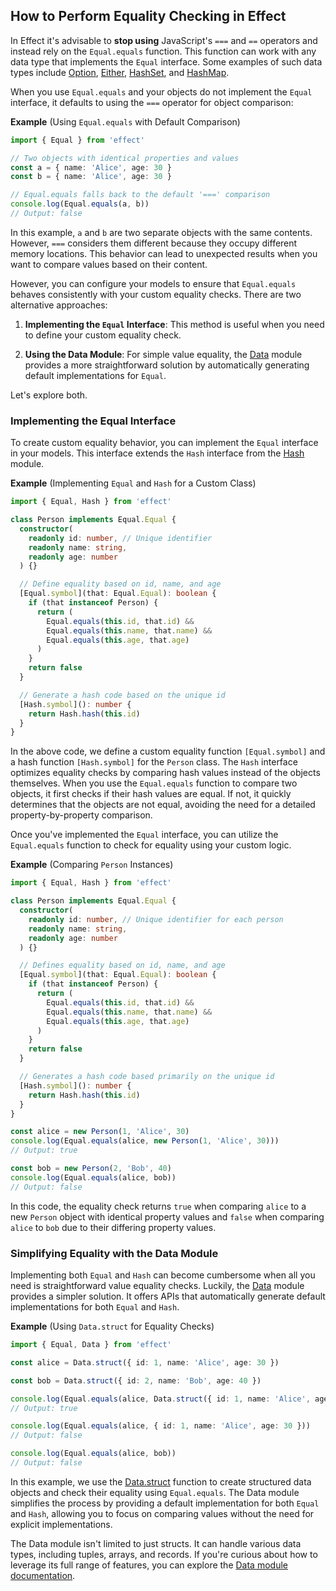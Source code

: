 ## How to Perform Equality Checking in Effect

In Effect it's advisable to **stop using** JavaScript's `===` and `==` operators and instead rely on the `Equal.equals` function.
This function can work with any data type that implements the `Equal` interface.
Some examples of such data types include [Option](/docs/data-types/option/), [Either](/docs/data-types/either/), [HashSet](https://effect-ts.github.io/effect/effect/HashSet.ts.html), and [HashMap](https://effect-ts.github.io/effect/effect/HashMap.ts.html).

When you use `Equal.equals` and your objects do not implement the `Equal` interface, it defaults to using the `===` operator for object comparison:

**Example** (Using `Equal.equals` with Default Comparison)

```ts twoslash
import { Equal } from 'effect'

// Two objects with identical properties and values
const a = { name: 'Alice', age: 30 }
const b = { name: 'Alice', age: 30 }

// Equal.equals falls back to the default '===' comparison
console.log(Equal.equals(a, b))
// Output: false
```

In this example, `a` and `b` are two separate objects with the same contents. However, `===` considers them different because they occupy different memory locations. This behavior can lead to unexpected results when you want to compare values based on their content.

However, you can configure your models to ensure that `Equal.equals` behaves consistently with your custom equality checks. There are two alternative approaches:

1. **Implementing the `Equal` Interface**: This method is useful when you need to define your custom equality check.

2. **Using the Data Module**: For simple value equality, the [Data](/docs/data-types/data/) module provides a more straightforward solution by automatically generating default implementations for `Equal`.

Let's explore both.

### Implementing the Equal Interface

To create custom equality behavior, you can implement the `Equal` interface in your models. This interface extends the `Hash` interface from the [Hash](/docs/trait/hash/) module.

**Example** (Implementing `Equal` and `Hash` for a Custom Class)

```ts twoslash
import { Equal, Hash } from 'effect'

class Person implements Equal.Equal {
  constructor(
    readonly id: number, // Unique identifier
    readonly name: string,
    readonly age: number
  ) {}

  // Define equality based on id, name, and age
  [Equal.symbol](that: Equal.Equal): boolean {
    if (that instanceof Person) {
      return (
        Equal.equals(this.id, that.id) &&
        Equal.equals(this.name, that.name) &&
        Equal.equals(this.age, that.age)
      )
    }
    return false
  }

  // Generate a hash code based on the unique id
  [Hash.symbol](): number {
    return Hash.hash(this.id)
  }
}
```

In the above code, we define a custom equality function `[Equal.symbol]` and a hash function `[Hash.symbol]` for the `Person` class. The `Hash` interface optimizes equality checks by comparing hash values instead of the objects themselves. When you use the `Equal.equals` function to compare two objects, it first checks if their hash values are equal. If not, it quickly determines that the objects are not equal, avoiding the need for a detailed property-by-property comparison.

Once you've implemented the `Equal` interface, you can utilize the `Equal.equals` function to check for equality using your custom logic.

**Example** (Comparing `Person` Instances)

```ts twoslash collapse={3-26}
import { Equal, Hash } from 'effect'

class Person implements Equal.Equal {
  constructor(
    readonly id: number, // Unique identifier for each person
    readonly name: string,
    readonly age: number
  ) {}

  // Defines equality based on id, name, and age
  [Equal.symbol](that: Equal.Equal): boolean {
    if (that instanceof Person) {
      return (
        Equal.equals(this.id, that.id) &&
        Equal.equals(this.name, that.name) &&
        Equal.equals(this.age, that.age)
      )
    }
    return false
  }

  // Generates a hash code based primarily on the unique id
  [Hash.symbol](): number {
    return Hash.hash(this.id)
  }
}

const alice = new Person(1, 'Alice', 30)
console.log(Equal.equals(alice, new Person(1, 'Alice', 30)))
// Output: true

const bob = new Person(2, 'Bob', 40)
console.log(Equal.equals(alice, bob))
// Output: false
```

In this code, the equality check returns `true` when comparing `alice` to a new `Person` object with identical property values and `false` when comparing `alice` to `bob` due to their differing property values.

### Simplifying Equality with the Data Module

Implementing both `Equal` and `Hash` can become cumbersome when all you need is straightforward value equality checks. Luckily, the [Data](/docs/data-types/data/) module provides a simpler solution. It offers APIs that automatically generate default implementations for both `Equal` and `Hash`.

**Example** (Using `Data.struct` for Equality Checks)

```ts twoslash
import { Equal, Data } from 'effect'

const alice = Data.struct({ id: 1, name: 'Alice', age: 30 })

const bob = Data.struct({ id: 2, name: 'Bob', age: 40 })

console.log(Equal.equals(alice, Data.struct({ id: 1, name: 'Alice', age: 30 })))
// Output: true

console.log(Equal.equals(alice, { id: 1, name: 'Alice', age: 30 }))
// Output: false

console.log(Equal.equals(alice, bob))
// Output: false
```

In this example, we use the [Data.struct](/docs/data-types/data/#struct) function to create structured data objects and check their equality using `Equal.equals`. The Data module simplifies the process by providing a default implementation for both `Equal` and `Hash`, allowing you to focus on comparing values without the need for explicit implementations.

The Data module isn't limited to just structs. It can handle various data types, including tuples, arrays, and records. If you're curious about how to leverage its full range of features, you can explore the [Data module documentation](/docs/data-types/data/#value-equality).
